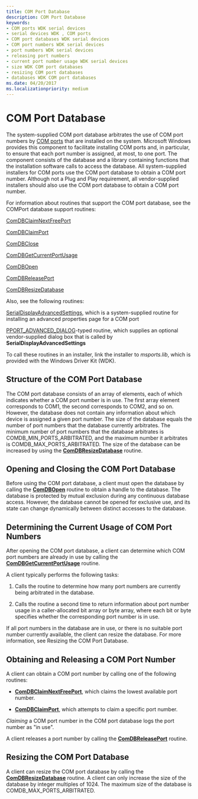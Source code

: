 ```yaml
---
title: COM Port Database
description: COM Port Database
keywords:
- COM ports WDK serial devices
- serial devices WDK , COM ports
- COM port databases WDK serial devices
- COM port numbers WDK serial devices
- port numbers WDK serial devices
- releasing port numbers
- current port number usage WDK serial devices
- size WDK COM port databases
- resizing COM port databases
- databases WDK COM port databases
ms.date: 04/20/2017
ms.localizationpriority: medium
---
```


# COM Port Database

The system-supplied COM port database arbitrates the use of COM port numbers by [COM ports](configuration-of-com-ports.md) that are installed on the system. Microsoft Windows provides this component to facilitate installing COM ports and, in particular, to ensure that each port number is assigned, at most, to one port. The component consists of the database and a library containing functions that the installation software calls to access the database. All system-supplied installers for COM ports use the COM port database to obtain a COM port number. Although not a Plug and Play requirement, all vendor-supplied installers should also use the COM port database to obtain a COM port number.

For information about routines that support the COM port database, see the COMPort database support routines:

[ComDBClaimNextFreePort](/windows/win32/api/msports/nf-msports-comdbclaimnextfreeport)

[ComDBClaimPort](/windows/win32/api/msports/nf-msports-comdbclaimport)

[ComDBClose](/windows/win32/api/msports/nf-msports-comdbclose)

[ComDBGetCurrentPortUsage](/windows/win32/api/msports/nf-msports-comdbgetcurrentportusage)

[ComDBOpen](/windows/win32/api/msports/nf-msports-comdbopen)

[ComDBReleasePort](/windows/win32/api/msports/nf-msports-comdbreleaseport)

[ComDBResizeDatabase](/windows/win32/api/msports/nf-msports-comdbresizedatabase)

Also, see the following routines:

[SerialDisplayAdvancedSettings](/windows/win32/api/msports/nf-msports-serialdisplayadvancedsettings), which is a system-supplied routine for installing an advanced properties page for a COM port

[PPORT_ADVANCED_DIALOG](/previous-versions/windows/hardware/drivers/ff546956(v=vs.85))-typed routine, which supplies an optional vendor-supplied dialog box that is called by **SerialDisplayAdvancedSettings**

To call these routines in an installer, link the installer to *msports.lib*, which is provided with the Windows Driver Kit (WDK).

## Structure of the COM Port Database

The COM port database consists of an array of elements, each of which indicates whether a COM port number is in use. The first array element corresponds to COM1, the second corresponds to COM2, and so on. However, the database does not contain any information about which device is assigned a given port number. The size of the database equals the number of port numbers that the database currently arbitrates. The minimum number of port numbers that the database arbitrates is COMDB\_MIN\_PORTS\_ARBITRATED, and the maximum number it arbitrates is COMDB\_MAX\_PORTS\_ARBITRATED. The size of the database can be increased by using the [**ComDBResizeDatabase**](/windows/win32/api/msports/nf-msports-comdbresizedatabase) routine.

## Opening and Closing the COM Port Database

Before using the COM port database, a client must open the database by calling the [**ComDBOpen**](/windows/win32/api/msports/nf-msports-comdbopen) routine to obtain a handle to the database. The database is protected by mutual exclusion during any continuous database access. However, the database cannot be opened for exclusive use, and its state can change dynamically between distinct accesses to the database.

## Determining the Current Usage of COM Port Numbers

After opening the COM port database, a client can determine which COM port numbers are already in use by calling the [**ComDBGetCurrentPortUsage**](/windows/win32/api/msports/nf-msports-comdbgetcurrentportusage) routine.

A client typically performs the following tasks:

1. Calls the routine to determine how many port numbers are currently being arbitrated in the database.

2. Calls the routine a second time to return information about port number usage in a caller-allocated bit array or byte array, where each bit or byte specifies whether the corresponding port number is in use.

If all port numbers in the database are in use, or there is no suitable port number currently available, the client can resize the database. For more information, see Resizing the COM Port Database.

## Obtaining and Releasing a COM Port Number

A client can obtain a COM port number by calling one of the following routines:

- [**ComDBClaimNextFreePort**](/windows/win32/api/msports/nf-msports-comdbclaimnextfreeport), which claims the lowest available port number.

- [**ComDBClaimPort**](/windows/win32/api/msports/nf-msports-comdbclaimport), which attempts to claim a specific port number.

*Claiming* a COM port number in the COM port database logs the port number as "in use".

A client releases a port number by calling the [**ComDBReleasePort**](/windows/win32/api/msports/nf-msports-comdbreleaseport) routine.

## Resizing the COM Port Database

A client can resize the COM port database by calling the [**ComDBResizeDatabase**](/windows/win32/api/msports/nf-msports-comdbresizedatabase) routine. A client can only increase the size of the database by integer multiples of 1024. The maximum size of the database is COMDB\_MAX\_PORTS\_ARBITRATED.
